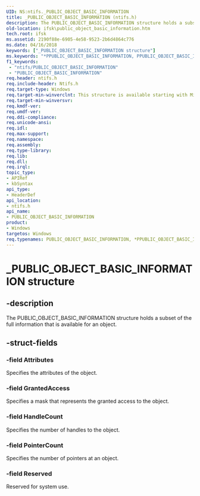 ```yaml
---
UID: NS:ntifs._PUBLIC_OBJECT_BASIC_INFORMATION
title: _PUBLIC_OBJECT_BASIC_INFORMATION (ntifs.h)
description: The PUBLIC_OBJECT_BASIC_INFORMATION structure holds a subset of the full information that is available for an object.
old-location: ifsk\public_object_basic_information.htm
tech.root: ifsk
ms.assetid: 2190f88e-6905-4e58-9523-2b6d4864c776
ms.date: 04/16/2018
keywords: ["_PUBLIC_OBJECT_BASIC_INFORMATION structure"]
ms.keywords: "*PPUBLIC_OBJECT_BASIC_INFORMATION, PPUBLIC_OBJECT_BASIC_INFORMATION, PPUBLIC_OBJECT_BASIC_INFORMATION structure pointer [Installable File System Drivers], PUBLIC_OBJECT_BASIC_INFORMATION, PUBLIC_OBJECT_BASIC_INFORMATION structure [Installable File System Drivers], _PUBLIC_OBJECT_BASIC_INFORMATION, ifsk.public_object_basic_information, ntifs/PPUBLIC_OBJECT_BASIC_INFORMATION, ntifs/PUBLIC_OBJECT_BASIC_INFORMATION, objectstructures_f0dec604-d95c-47b4-aedc-168a3ae1dedc.xml"
f1_keywords:
 - "ntifs/PUBLIC_OBJECT_BASIC_INFORMATION"
 - "PUBLIC_OBJECT_BASIC_INFORMATION"
req.header: ntifs.h
req.include-header: Ntifs.h
req.target-type: Windows
req.target-min-winverclnt: This structure is available starting with Microsoft Windows 2000.
req.target-min-winversvr: 
req.kmdf-ver: 
req.umdf-ver: 
req.ddi-compliance: 
req.unicode-ansi: 
req.idl: 
req.max-support: 
req.namespace: 
req.assembly: 
req.type-library: 
req.lib: 
req.dll: 
req.irql: 
topic_type:
- APIRef
- kbSyntax
api_type:
- HeaderDef
api_location:
- ntifs.h
api_name:
- PUBLIC_OBJECT_BASIC_INFORMATION
product:
- Windows
targetos: Windows
req.typenames: PUBLIC_OBJECT_BASIC_INFORMATION, *PPUBLIC_OBJECT_BASIC_INFORMATION
---
```


# _PUBLIC_OBJECT_BASIC_INFORMATION structure


## -description


The PUBLIC_OBJECT_BASIC_INFORMATION structure holds a subset of the full information that is available for an object.


## -struct-fields




### -field Attributes

Specifies the attributes of the object.


### -field GrantedAccess

Specifies a mask that represents the granted access to the object.


### -field HandleCount

Specifies the number of handles to the object.


### -field PointerCount

Specifies the number of pointers at an object.


### -field Reserved

Reserved for system use.


